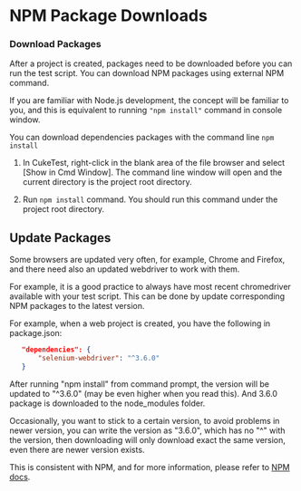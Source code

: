 # NPM Package Downloads

### Download Packages
After a project is created, packages need to be downloaded before you can run the test script. You can download NPM packages using external NPM command.

If you are familiar with Node.js development, the concept will be familiar to you, and this is equivalent to running `"npm install"` command in console window.

You can download dependencies packages with the command line `npm install`

   1. In CukeTest, right-click in the blank area of the file browser and select [Show in Cmd Window]. The command line window will open and the current directory is the project root directory.  
   
   2. Run `npm install` command. You should run this command under the project root directory.

## Update Packages
Some browsers are updated very often, for example, Chrome and Firefox, and there need also an updated webdriver to work with them.

For example, it is a good practice to always have most recent chromedriver available with your test script. This can be done by update corresponding NPM packages to the latest version.

For example, when a web project is created, you have the following in package.json:

```json
   "dependencies": {
       "selenium-webdriver": "^3.6.0"
   }
```

After running "npm install" from command prompt, the version will be updated to "^3.6.0" (may be even higher when you read this). And 3.6.0 package is downloaded to the node_modules folder.

Occasionally, you want to stick to a certain version, to avoid problems in newer version, you can write the version as "3.6.0", which has no "^" with the version, then downloading will only download exact the same version, even there are newer version exists.

This is consistent with NPM, and for more information, please refer to [NPM docs](https://docs.npmjs.com/getting-started/using-a-package.json).
